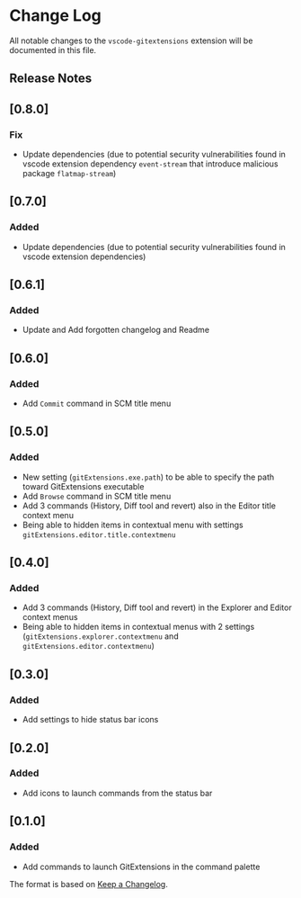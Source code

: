 # Change Log
All notable changes to the `vscode-gitextensions` extension will be documented in this file.

## Release Notes
## [0.8.0]
### Fix
- Update dependencies (due to potential security vulnerabilities found in vscode extension dependency `event-stream` that introduce malicious package `flatmap-stream`)

## [0.7.0]
### Added
- Update dependencies (due to potential security vulnerabilities found in vscode extension dependencies)

## [0.6.1]
### Added
- Update and Add forgotten changelog and Readme

## [0.6.0]
### Added
- Add `Commit` command in SCM title menu

## [0.5.0]
### Added
- New setting (`gitExtensions.exe.path`) to be able to specify the path toward GitExtensions executable
- Add `Browse` command in SCM title menu
- Add 3 commands (History, Diff tool and revert) also in the Editor title context menu
- Being able to hidden items in contextual menu with settings `gitExtensions.editor.title.contextmenu`

## [0.4.0]
### Added
- Add 3 commands (History, Diff tool and revert) in the Explorer and Editor context menus
- Being able to hidden items in contextual menus with 2 settings (`gitExtensions.explorer.contextmenu` and `gitExtensions.editor.contextmenu`)

## [0.3.0]
### Added
- Add settings to hide status bar icons

## [0.2.0]
### Added
- Add icons to launch commands from the status bar

## [0.1.0]
### Added
- Add commands to launch GitExtensions in the command palette


The format is based on [Keep a Changelog](http://keepachangelog.com/).
